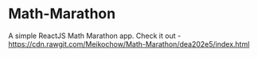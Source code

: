 # Math-Marathon
A simple ReactJS Math Marathon app.
Check it out - https://cdn.rawgit.com/Meikochow/Math-Marathon/dea202e5/index.html
